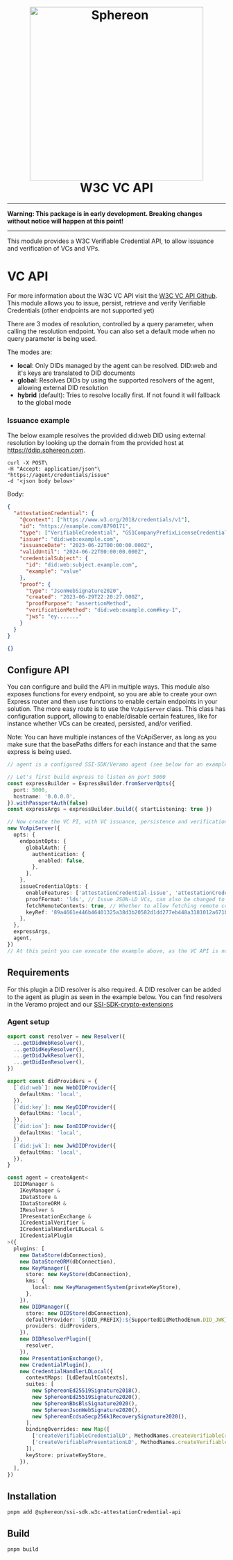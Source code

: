 <!--suppress HtmlDeprecatedAttribute -->
<h1 align="center">
  <br>
  <a href="https://www.sphereon.com"><img src="https://sphereon.com/content/themes/sphereon/assets/img/logo.svg" alt="Sphereon" width="400"></a>
  <br>W3C VC API  
  <br>
</h1>

---

**Warning: This package is in early development. Breaking changes without notice will happen at this point!**

---

This module provides a W3C Verifiable Credential API, to allow issuance and verification of VCs and VPs.

# VC API

For more information about the W3C VC API visit
the [W3C VC API Github](https://w3c-ccg.github.io/vc-api/).
This module allows you to issue, persist, retrieve and verify Verifiable Credentials (other endpoints are not supported yet)

There are 3 modes of resolution, controlled by a query parameter, when calling the resolution endpoint. You can also set
a default mode when no query parameter is being used.

The modes are:

- **local**: Only DIDs managed by the agent can be resolved. DID:web and it's keys are translated to DID documents
- **global**: Resolves DIDs by using the supported resolvers of the agent, allowing external DID resolution
- **hybrid** (default): Tries to resolve locally first. If not found it will fallback to the global mode

### Issuance example

The below example resolves the provided did:web DID using external resolution by looking up the domain from the provided
host at https://ddip.sphereon.com.

```shell
curl -X POST\
-H "Accept: application/json"\
"https://agent/credentials/issue"
-d '<json body below>'
```

Body:

```json
{
  "attestationCredential": {
    "@context": ["https://www.w3.org/2018/credentials/v1"],
    "id": "https://example.com/8790171",
    "type": ["VerifiableCredential", "GS1CompanyPrefixLicenseCredential"],
    "issuer": "did:web:example.com",
    "issuanceDate": "2023-06-22T00:00:00.000Z",
    "validUntil": "2024-06-22T00:00:00.000Z",
    "credentialSubject": {
      "id": "did:web:subject.example.com",
      "example": "value"
    },
    "proof": {
      "type": "JsonWebSignature2020",
      "created": "2023-06-29T22:20:27.000Z",
      "proofPurpose": "assertionMethod",
      "verificationMethod": "did:web:example.com#key-1",
      "jws": "ey......."
    }
  }
}
```

```json
{}
```

## Configure API

You can configure and build the API in multiple ways. This module also exposes functions for every endpoint, so you are
able to create your own Express router and then use functions to enable certain endpoints in your solution. The more
easy route is to use the `VcApiServer` class. This class has configuration support, allowing to enable/disable
certain features, like for instance whether VCs can be created, persisted, and/or verified.

Note: You can have multiple instances of the VcApiServer, as long as you make sure that the basePaths differs
for each instance and that the same express is being used.

```typescript
// agent is a configured SSI-SDK/Veramo agent (see below for an example)

// Let's first build express to listen on port 5000
const expressBuilder = ExpressBuilder.fromServerOpts({
  port: 5000,
  hostname: '0.0.0.0',
}).withPassportAuth(false)
const expressArgs = expressBuilder.build({ startListening: true })

// Now create the VC PI, with VC issuance, persistence and verification enabled and authentication disabled
new VcApiServer({
  opts: {
    endpointOpts: {
      globalAuth: {
        authentication: {
          enabled: false,
        },
      },
    },
    issueCredentialOpts: {
      enableFeatures: ['attestationCredential-issue', 'attestationCredential-persist', 'attestationCredential-verify'],
      proofFormat: 'lds', // Issue JSON-LD VCs, can also be changed to `jwt`
      fetchRemoteContexts: true, // Whether to allow fetching remote contexts, mainly used when verifying VCs
      keyRef: '89a4661e446b46401325a38d3b20582d1dd277eb448a3181012a671b7ae15837', // The key to use when signing VCs
    },
  },
  expressArgs,
  agent,
})
// At this point you can execute the example above, as the VC API is now listening on port 5000
```

## Requirements

For this plugin a DID resolver is also required. A DID resolver can be added to the agent as plugin as seen in the
example below. You can find resolvers in the Veramo project and our
[SSI-SDK-crypto-extensions](https://github.com/Sphereon-Opensource/SSI-SDK-crypto-extensions.git)

### Agent setup

```typescript
export const resolver = new Resolver({
  ...getDidWebResolver(),
  ...getDidKeyResolver(),
  ...getDidJwkResolver(),
  ...getDidIonResolver(),
})

export const didProviders = {
  [`did:web`]: new WebDIDProvider({
    defaultKms: 'local',
  }),
  [`did:key`]: new KeyDIDProvider({
    defaultKms: 'local',
  }),
  [`did:ion`]: new IonDIDProvider({
    defaultKms: 'local',
  }),
  [`did:jwk`]: new JwkDIDProvider({
    defaultKms: 'local',
  }),
}

const agent = createAgent<
  IDIDManager &
    IKeyManager &
    IDataStore &
    IDataStoreORM &
    IResolver &
    IPresentationExchange &
    ICredentialVerifier &
    ICredentialHandlerLDLocal &
    ICredentialPlugin
>({
  plugins: [
    new DataStore(dbConnection),
    new DataStoreORM(dbConnection),
    new KeyManager({
      store: new KeyStore(dbConnection),
      kms: {
        local: new KeyManagementSystem(privateKeyStore),
      },
    }),
    new DIDManager({
      store: new DIDStore(dbConnection),
      defaultProvider: `${DID_PREFIX}:${SupportedDidMethodEnum.DID_JWK}`,
      providers: didProviders,
    }),
    new DIDResolverPlugin({
      resolver,
    }),
    new PresentationExchange(),
    new CredentialPlugin(),
    new CredentialHandlerLDLocal({
      contextMaps: [LdDefaultContexts],
      suites: [
        new SphereonEd25519Signature2018(),
        new SphereonEd25519Signature2020(),
        new SphereonBbsBlsSignature2020(),
        new SphereonJsonWebSignature2020(),
        new SphereonEcdsaSecp256k1RecoverySignature2020(),
      ],
      bindingOverrides: new Map([
        ['createVerifiableCredentialLD', MethodNames.createVerifiableCredentialLDLocal],
        ['createVerifiablePresentationLD', MethodNames.createVerifiablePresentationLDLocal],
      ]),
      keyStore: privateKeyStore,
    }),
  ],
})
```

## Installation

```shell
pnpm add @sphereon/ssi-sdk.w3c-attestationCredential-api
```

## Build

```shell
pnpm build
```
